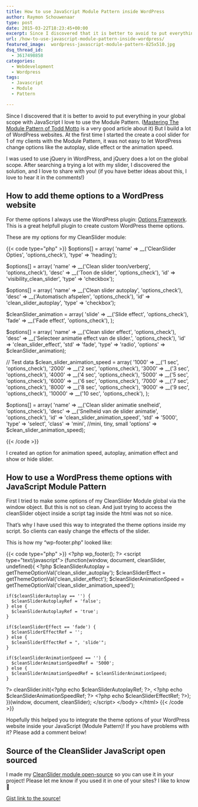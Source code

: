 ```yaml
---
title: How to use JavaScript Module Pattern inside WordPress
author: Raymon Schouwenaar
type: post
date: 2015-03-22T18:23:45+00:00
excerpt: Since I discovered that it is better to avoid to put everything in your global scope with JavaScript I love to use the Module Pattern. This is how you can use the JavaScript Module Pattern inside WordPress
url: /how-to-use-javascript-module-pattern-inside-wordpress/
featured_image:  wordpress-javascript-module-pattern-825x510.jpg
dsq_thread_id:
  - 3617498858
categories:
  - Webdevelopment
  - Wordpress
tags:
  - Javascript
  - Module
  - Pattern

---
```

Since I discovered that it is better to avoid to put everything in your global scope with JavaScript I love to use the Module Pattern. (<a title="Mastering The Module Pattern in JavaScript" href="http://toddmotto.com/mastering-the-module-pattern/" target="_blank">Mastering The Module Pattern of Todd Motto</a> is a very good article about it) But I build a lot of WordPress websites. At the first time I started the create a cool slider for 1 of my clients with the Module Pattern, it was not easy to let WordPress change options like the autoplay, slide effect or the animation speed.

I was used to use jQuery in WordPress, and jQuery does a lot on the global scope. After searching a trying a lot with my slider, I discovered the solution, and I love to share with you! (if you have better ideas about this, I love to hear it in the comments!)

## How to add theme options to a WordPress website

For theme options I always use the WordPress plugin: <a href="https://wordpress.org/plugins/options-framework/" target="_blank">Options Framework</a>. This is a great helpfull plugin to create custom WordPress theme options.

These are my options for my CleanSlider module:

{{< code type="php" >}}
  $options[] = array(
      'name' =&gt; __('CleanSlider Opties', 'options_check'),
      'type' =&gt; 'heading');

 $options[] = array(
  'name' =&gt; __('Clean slider toon/verberg', 'options_check'),
  'desc' =&gt; __('Toon de slider', 'options_check'),
  'id' =&gt; 'visibility_clean_slider',
  'type' =&gt; 'checkbox');

 $options[] = array(
  'name' =&gt; __('Clean slider autoplay', 'options_check'),
  'desc' =&gt; __('Automatisch afspelen', 'options_check'),
  'id' =&gt; 'clean_slider_autoplay',
  'type' =&gt; 'checkbox');

  $cleanSlider_animation = array(
    'slide' =&gt; __('Slide effect', 'options_check'),
    'fade' =&gt; __('Fade effect', 'options_check'),
  );

  $options[] = array(
    'name' =&gt; __('Clean slider effect', 'options_check'),
    'desc' =&gt; __('Selecteer animatie effect van de slider.', 'options_check'),
    'id' =&gt; 'clean_slider_effect',
    'std' =&gt; 'fade',
    'type' =&gt; 'radio',
    'options' =&gt; $cleanSlider_animation);

  // Test data
  $clean_slider_animation_speed = array(
    '1000' =&gt; __('1 sec', 'options_check'),
    '2000' =&gt; __('2 sec', 'options_check'),
    '3000' =&gt; __('3 sec', 'options_check'),
    '4000' =&gt; __('4 sec', 'options_check'),
    '5000' =&gt; __('5 sec', 'options_check'),
    '6000' =&gt; __('6 sec', 'options_check'),
    '7000' =&gt; __('7 sec', 'options_check'),
    '8000' =&gt; __('8 sec', 'options_check'),
    '9000' =&gt; __('9 sec', 'options_check'),
    '10000' =&gt; __('10 sec', 'options_check'),
  );

  $options[] = array(
    'name' =&gt; __('Clean slider animatie snelheid', 'options_check'),
    'desc' =&gt; __('Snelheid van de slider animatie', 'options_check'),
    'id' =&gt; 'clean_slider_animation_speed',
    'std' =&gt; '5000',
    'type' =&gt; 'select',
    'class' =&gt; 'mini', //mini, tiny, small
    'options' =&gt; $clean_slider_animation_speed);

{{< /code >}}

I created an option for animation speed, autoplay, animation effect and show or hide slider.

## How to use a WordPress theme options with JavaScript Module Pattern

First I tried to make some options of my CleanSlider Module global via the window object. But this is not so clean. And just trying to access the cleanSlider object inside a script tag inside the html was not so nice.

That&#8217;s why I have used this way to integrated the theme options inside my script. So clients can easly change the effects of the slider.

This is how my &#8220;wp-footer.php&#8221; looked like:

{{< code type="php" >}}
&lt;?php wp_footer(); ?&gt;
&lt;script type="text/javascript"&gt;
(function(window, document, cleanSlider, undefined){
  &lt;?php
    $cleanSliderAutoplay = getThemeOptionVal('clean_slider_autoplay');
    $cleanSliderEffect = getThemeOptionVal('clean_slider_effect');
    $cleanSliderAnimationSpeed = getThemeOptionVal('clean_slider_animation_speed');

    if($cleanSliderAutoplay == '') {
      $cleanSliderAutoplayRef = 'false';
    } else {
      $cleanSliderAutoplayRef = 'true';
    }

    if($cleanSliderEffect == 'fade') {
      $cleanSliderEffectRef = '';
    } else {
      $cleanSliderEffectRef = ", 'slide'";
    }

    if($cleanSliderAnimationSpeed == '') {
      $cleanSliderAnimationSpeedRef = '5000';
    } else {
      $cleanSliderAnimationSpeedRef = $cleanSliderAnimationSpeed;
    }

  ?&gt;
  cleanSlider.init(&lt;?php echo $cleanSliderAutoplayRef; ?&gt;, &lt;?php echo $cleanSliderAnimationSpeedRef; ?&gt; &lt;?php echo $cleanSliderEffectRef; ?&gt;);
})(window, document, cleanSlider);
&lt;/script&gt;
&lt;/body&gt;
&lt;/html&gt;
{{< /code >}}

Hopefully this helped you to integrate the theme options of your WordPress website inside your JavaScript (Module Pattern)! If you have problems with it? Please add a comment below!

## Source of the CleanSlider JavaScript open sourced

I made my <a title="CleanSlider JavaScript Module" href="https://gist.github.com/raymonschouwenaar/7c4d0f378a517b9df8ba" target="_blank">CleanSlider module open-source</a> so you can use it in your project! Please let me know if you used it in one of your sites? I like to know 🙂

<a class="button" title="CleanSlider JavaScript Module" href="https://gist.github.com/raymonschouwenaar/7c4d0f378a517b9df8ba" target="_blank">Gist link to the source!</a>
